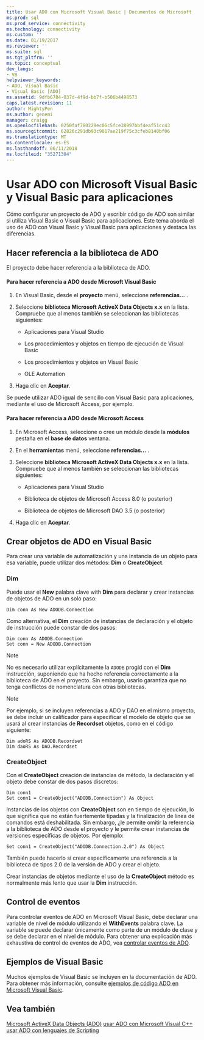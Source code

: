 ```yaml
---
title: Usar ADO con Microsoft Visual Basic | Documentos de Microsoft
ms.prod: sql
ms.prod_service: connectivity
ms.technology: connectivity
ms.custom: ''
ms.date: 01/19/2017
ms.reviewer: ''
ms.suite: sql
ms.tgt_pltfrm: ''
ms.topic: conceptual
dev_langs:
- VB
helpviewer_keywords:
- ADO, Visual Basic
- Visual Basic [ADO]
ms.assetid: 9dfb6784-037d-4f9d-bb7f-b506b4498573
caps.latest.revision: 11
author: MightyPen
ms.author: genemi
manager: craigg
ms.openlocfilehash: 0250faf780229ec06c5fce38997bbf4eaf51cc43
ms.sourcegitcommit: 62826c291db93c9017ae219f75c3cfeb8140bf06
ms.translationtype: MT
ms.contentlocale: es-ES
ms.lasthandoff: 06/11/2018
ms.locfileid: "35271304"
---
```

# <a name="using-ado-with-microsoft-visual-basic-and-visual-basic-for-applications"></a>Usar ADO con Microsoft Visual Basic y Visual Basic para aplicaciones
Cómo configurar un proyecto de ADO y escribir código de ADO son similar si utiliza Visual Basic o Visual Basic para aplicaciones. Este tema aborda el uso de ADO con Visual Basic y Visual Basic para aplicaciones y destaca las diferencias.

## <a name="referencing-the-ado-library"></a>Hacer referencia a la biblioteca de ADO
 El proyecto debe hacer referencia a la biblioteca de ADO.

#### <a name="to-reference-ado-from-microsoft-visual-basic"></a>Para hacer referencia a ADO desde Microsoft Visual Basic

1.  En Visual Basic, desde el **proyecto** menú, seleccione **referencias...** .

2.  Seleccione **biblioteca Microsoft ActiveX Data Objects x.x** en la lista. Compruebe que al menos también se seleccionan las bibliotecas siguientes:

    -   Aplicaciones para Visual Studio

    -   Los procedimientos y objetos en tiempo de ejecución de Visual Basic

    -   Los procedimientos y objetos en Visual Basic

    -   OLE Automation

3.  Haga clic en **Aceptar**.

 Se puede utilizar ADO igual de sencillo con Visual Basic para aplicaciones, mediante el uso de Microsoft Access, por ejemplo.

#### <a name="to-reference-ado-from-microsoft-access"></a>Para hacer referencia a ADO desde Microsoft Access

1.  En Microsoft Access, seleccione o cree un módulo desde la **módulos** pestaña en el **base de datos** ventana.

2.  En el **herramientas** menú, seleccione **referencias...** .

3.  Seleccione **biblioteca Microsoft ActiveX Data Objects x.x** en la lista. Compruebe que al menos también se seleccionan las bibliotecas siguientes:

    -   Aplicaciones para Visual Studio

    -   Biblioteca de objetos de Microsoft Access 8.0 (o posterior)

    -   Biblioteca de objetos de Microsoft DAO 3.5 (o posterior)

4.  Haga clic en **Aceptar**.

## <a name="creating-ado-objects-in-visual-basic"></a>Crear objetos de ADO en Visual Basic
 Para crear una variable de automatización y una instancia de un objeto para esa variable, puede utilizar dos métodos: **Dim** o **CreateObject**.

### <a name="dim"></a>Dim
 Puede usar el **New** palabra clave with **Dim** para declarar y crear instancias de objetos de ADO en un solo paso:

```
Dim conn As New ADODB.Connection
```

 Como alternativa, el **Dim** creación de instancias de declaración y el objeto de instrucción puede constar de dos pasos:

```
Dim conn As ADODB.Connection
Set conn = New ADODB.Connection
```

> [!NOTE]
>  No es necesario utilizar explícitamente la `ADODB` progid con el **Dim** instrucción, suponiendo que ha hecho referencia correctamente a la biblioteca de ADO en el proyecto. Sin embargo, usarlo garantiza que no tenga conflictos de nomenclatura con otras bibliotecas.

> [!NOTE]
>  Por ejemplo, si se incluyen referencias a ADO y DAO en el mismo proyecto, se debe incluir un calificador para especificar el modelo de objeto que se usará al crear instancias de **Recordset** objetos, como en el código siguiente:

```
Dim adoRS As ADODB.Recordset
Dim daoRS As DAO.Recordset
```

### <a name="createobject"></a>CreateObject
 Con el **CreateObject** creación de instancias de método, la declaración y el objeto debe constar de dos pasos discretos:

```
Dim conn1
Set conn1 = CreateObject("ADODB.Connection") As Object
```

 Instancias de los objetos con **CreateObject** son en tiempo de ejecución, lo que significa que no están fuertemente tipadas y la finalización de línea de comandos está deshabilitada. Sin embargo, ¿le permite omitir la referencia a la biblioteca de ADO desde el proyecto y le permite crear instancias de versiones específicas de objetos. Por ejemplo:

```
Set conn1 = CreateObject("ADODB.Connection.2.0") As Object
```

 También puede hacerlo si crear específicamente una referencia a la biblioteca de tipos 2.0 de la versión de ADO y crear el objeto.

 Crear instancias de objetos mediante el uso de la **CreateObject** método es normalmente más lento que usar la **Dim** instrucción.

## <a name="handling-events"></a>Control de eventos
 Para controlar eventos de ADO en Microsoft Visual Basic, debe declarar una variable de nivel de módulo utilizando el **WithEvents** palabra clave. La variable se puede declarar únicamente como parte de un módulo de clase y se debe declarar en el nivel de módulo. Para obtener una explicación más exhaustiva de control de eventos de ADO, vea [controlar eventos de ADO](../../../ado/guide/data/handling-ado-events.md).

## <a name="visual-basic-examples"></a>Ejemplos de Visual Basic
 Muchos ejemplos de Visual Basic se incluyen en la documentación de ADO. Para obtener más información, consulte [ejemplos de código ADO en Microsoft Visual Basic](../../../ado/reference/ado-api/ado-code-examples-in-visual-basic.md).

## <a name="see-also"></a>Vea también
 [Microsoft ActiveX Data Objects (ADO)](../../../ado/microsoft-activex-data-objects-ado.md) [usar ADO con Microsoft Visual C++](../../../ado/guide/appendixes/using-ado-with-microsoft-visual-c.md) [usar ADO con lenguajes de Scripting](../../../ado/guide/appendixes/using-ado-with-scripting-languages.md)
